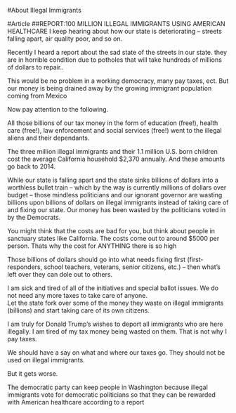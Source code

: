 #About
Illegal Immigrants

#Article
##REPORT:100 MILLION ILLEGAL IMMIGRANTS USING AMERICAN HEALTHCARE
I keep hearing about how our state is deteriorating – streets falling apart, air quality poor, and so on.

Recently I heard a report about the sad state of the streets in our state. they are in horrible condition due to potholes that will take hundreds of millions of dollars to repair..

This would be no problem in a working democracy, many pay taxes, ect. But our money is being drained away by the growing immigrant population coming from Mexico

Now pay attention to the following.

All those billions of our tax money in the form of education (free!), health care (free!), law enforcement and social services (free!) went to the illegal aliens and their dependants.

The three million illegal immigrants and their 1.1 million U.S. born children cost the average California household $2,370 annually.  And these amounts go back to 2014.

While our state is falling apart and the state sinks billions of dollars into a worthless bullet train – which by the way is currently millions of dollars over budget – those mindless politicians and our ignorant governor are wasting billions upon billions of dollars on illegal immigrants instead of taking care of and fixing our state. Our money has been wasted by the politicians voted in by the Democrats. 

You might think that the costs are bad for you, but think about people in sanctuary states like California. The costs come out to around $5000 per person. Thats why the cost for ANYTHING there is so high

Those billions of dollars should go into what needs fixing first (first-responders, school teachers, veterans, senior citizens, etc.) – then what’s left over they can dole out to others.

I am sick and tired of all of the initiatives and special ballot issues. We do not need any more taxes to take care of anyone.  
Let the state fork over some of the money they waste on illegal immigrants (billions) and start taking care of its own citizens.

I am truly for Donald Trump’s wishes to deport all immigrants who are here illegally. I am tired of my tax money being wasted on them. That is not why I pay taxes.

We should have a say on what and where our taxes go. They should not be used on illegal immigrants.


But it gets worse.

The democratic party can keep people in Washington because illegal immigrants vote for democratic politicians so that they can be rewarded with American healthcare according to a report

